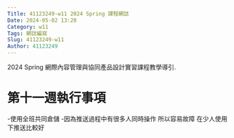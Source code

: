```yaml
---
Title: 41123249-w11 2024 Spring 課程網誌
Date: 2024-05-02 13:20
Category: w11
Tags: 網誌編寫
Slug: 41123249-w11
Author: 41123249
---
```


2024 Spring 網際內容管理與協同產品設計實習課程教學導引.

<!-- PELICAN_END_SUMMARY -->

# 第十一週執行事項
-使用全班共同倉儲
-因為推送過程中有很多人同時操作  所以容易故障  在少人使用下推送比較好
